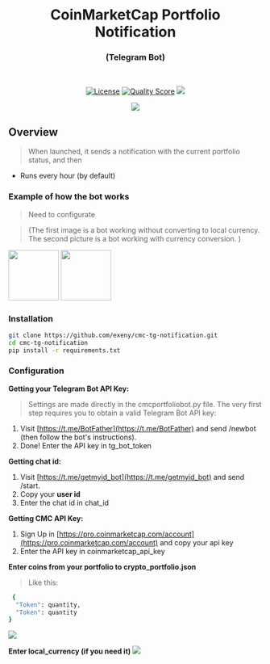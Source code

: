 <h1 align="center"> CoinMarketCap Portfolio Notification </h1>
<h3 align="center"> (Telegram Bot) </h3>
</br>
<p align="center">
<a href="#"><img src="https://img.shields.io/github/license/exeny/cmc-tg-notification.svg?style=flat-square" alt="License"></a>
<a href="https://scrutinizer-ci.com/g/exeny/cmc-tg-notification"><img src="https://img.shields.io/scrutinizer/g/exeny/cmc-tg-notification" alt="Quality Score"></a>
<a href="https://codeclimate.com/github/exeny/cmc-tg-notification/maintainability"><img src="https://api.codeclimate.com/v1/badges/8cf0f553f611dd558ebe/maintainability"/></a></p>
<p align="center"><a href="t.me/e_xeny"><img src="https://img.shields.io/badge/DEVELOPED%20BY%20Exeny-000000?style=for-the-badge"></a></p>

## Overview

> When launched, it sends a notification with the current portfolio status, and then

- Runs every hour (by default)

### Example of how the bot works

> Need to configurate

> (The first image is a bot working without converting to local currency.
> The second picture is a bot working with currency conversion. )

<p>
<img style="width:100;" src="https://i.imgur.com/Pj2z06o.png"/>
<img style="width:100;" src="https://i.imgur.com/cVizPy6.png"/>
</p>

### Installation

```sh
git clone https://github.com/exeny/cmc-tg-notification.git
cd cmc-tg-notification
pip install -r requirements.txt
```

### Configuration

**Getting your Telegram Bot API Key:**

> Settings are made directly in the cmcportfoliobot.py file.
> The very first step requires you to obtain a valid Telegram Bot API key:

1. Visit [https://t.me/BotFather](https://t.me/BotFather) and send /newbot (then follow the bot's instructions).
2. Done! Enter the API key in tg_bot_token

**Getting chat id:**

1. Visit [https://t.me/getmyid_bot](https://t.me/getmyid_bot) and send /start.
2. Copy your **user id**
3. Enter the chat id in chat_id

**Getting CMC API Key:**

1. Sign Up in [https://pro.coinmarketcap.com/account](https://pro.coinmarketcap.com/account) and copy your api key
2. Enter the API key in coinmarketcap_api_key

**Enter coins from your portfolio to crypto_portfolio.json**

> Like this:
```sh
 {
  "Token": quantity,
  "Token": quantity
} 
```



<img src="https://i.imgur.com/jrZa9iJ.png">

**Enter local_currency (if you need it)**
<img src="https://i.imgur.com/nBFTGYP.png">
